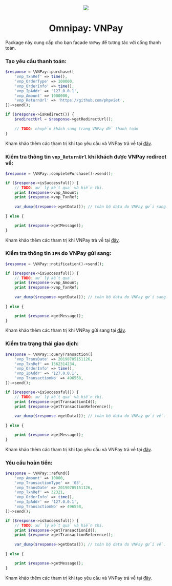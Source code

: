 <p align="center">
    <a href="https://vnpay.vn" target="_blank">
        <img src="https://raw.githubusercontent.com/phpviet/omnipay-vnpay/master/resources/logo.png">
    </a>
    <h1 align="center">Omnipay: VNPay</h1>
</p>

Package này cung cấp cho bạn facade `VNPay` để tương tác với cổng thanh toán.

### Tạo yêu cầu thanh toán:

```php
$response = \VNPay::purchase([
    'vnp_TxnRef' => time(),
    'vnp_OrderType' => 100000,
    'vnp_OrderInfo' => time(),
    'vnp_IpAddr' => '127.0.0.1',
    'vnp_Amount' => 1000000,
    'vnp_ReturnUrl' => 'https://github.com/phpviet',
])->send();

if ($response->isRedirect()) {
    $redirectUrl = $response->getRedirectUrl();
    
    // TODO: chuyển khách sang trang VNPay để thanh toán
}
```

Kham khảo thêm các tham trị khi tạo yêu cầu và VNPay trả về tại [đây](https://sandbox.vnpayment.vn/apis/docs/huong-dan-tich-hop/#t%E1%BA%A1o-url-thanh-to%C3%A1n).


### Kiểm tra thông tin `vnp_ReturnUrl` khi khách được VNPay redirect về:

```php
$response = \VNPay::completePurchase()->send();

if ($response->isSuccessful()) {
    // TODO: xử lý kết quả và hiển thị.
    print $response->vnp_Amount;
    print $response->vnp_TxnRef;
    
    var_dump($response->getData()); // toàn bộ data do VNPay gửi sang.
    
} else {

    print $response->getMessage();
}
```

Kham khảo thêm các tham trị khi VNPay trả về tại [đây](https://sandbox.vnpayment.vn/apis/docs/huong-dan-tich-hop/#code-returnurl).

### Kiểm tra thông tin `IPN` do VNPay gửi sang:

```php
$response = \VNPay::notification()->send();

if ($response->isSuccessful()) {
    // TODO: xử lý kết quả.
    print $response->vnp_Amount;
    print $response->vnp_TxnRef;
    
    var_dump($response->getData()); // toàn bộ data do VNPay gửi sang.
    
} else {

    print $response->getMessage();
}
```

Kham khảo thêm các tham trị khi VNPay gửi sang tại [đây](https://sandbox.vnpayment.vn/apis/docs/huong-dan-tich-hop/#code-ipn-url).

### Kiểm tra trạng thái giao dịch:

```php
$response = \VNPay::queryTransaction([
    'vnp_TransDate' => 20190705151126,
    'vnp_TxnRef' => 1562314234,
    'vnp_OrderInfo' => time(),
    'vnp_IpAddr' => '127.0.0.1',
    'vnp_TransactionNo' => 496558,
])->send();

if ($response->isSuccessful()) {
    // TODO: xử lý kết quả và hiển thị.
    print $response->getTransactionId();
    print $response->getTransactionReference();
    
    var_dump($response->getData()); // toàn bộ data do VNPay gửi về.
    
} else {

    print $response->getMessage();
}
```

Kham khảo thêm các tham trị khi tạo yêu cầu và VNPay trả về tại [đây](https://goo.gl/FHdM5B).

### Yêu cầu hoàn tiền:

```php
$response = \VNPay::refund([
    'vnp_Amount' => 10000,
    'vnp_TransactionType' => '03',
    'vnp_TransDate' => 20190705151126,
    'vnp_TxnRef' => 32321,
    'vnp_OrderInfo' => time(),
    'vnp_IpAddr' => '127.0.0.1',
    'vnp_TransactionNo' => 496558,
])->send();

if ($response->isSuccessful()) {
    // TODO: xử lý kết quả và hiển thị.
    print $response->getTransactionId();
    print $response->getTransactionReference();
    
    var_dump($response->getData()); // toàn bộ data do VNPay gửi về.
    
} else {

    print $response->getMessage();
}
```

Kham khảo thêm các tham trị khi tạo yêu cầu và VNPay trả về tại [đây](https://goo.gl/FHdM5B).
